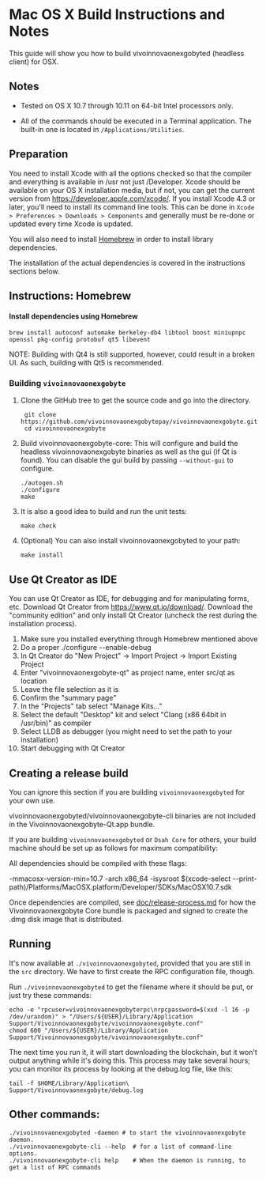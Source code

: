 Mac OS X Build Instructions and Notes
====================================
This guide will show you how to build vivoinnovaonexgobyted (headless client) for OSX.

Notes
-----

* Tested on OS X 10.7 through 10.11 on 64-bit Intel processors only.

* All of the commands should be executed in a Terminal application. The
built-in one is located in `/Applications/Utilities`.

Preparation
-----------

You need to install Xcode with all the options checked so that the compiler
and everything is available in /usr not just /Developer. Xcode should be
available on your OS X installation media, but if not, you can get the
current version from https://developer.apple.com/xcode/. If you install
Xcode 4.3 or later, you'll need to install its command line tools. This can
be done in `Xcode > Preferences > Downloads > Components` and generally must
be re-done or updated every time Xcode is updated.

You will also need to install [Homebrew](http://brew.sh) in order to install library
dependencies.

The installation of the actual dependencies is covered in the instructions
sections below.

Instructions: Homebrew
----------------------

#### Install dependencies using Homebrew

    brew install autoconf automake berkeley-db4 libtool boost miniupnpc openssl pkg-config protobuf qt5 libevent

NOTE: Building with Qt4 is still supported, however, could result in a broken UI. As such, building with Qt5 is recommended.

### Building `vivoinnovaonexgobyte`

1. Clone the GitHub tree to get the source code and go into the directory.

        git clone https://github.com/vivoinnovaonexgobytepay/vivoinnovaonexgobyte.git
        cd vivoinnovaonexgobyte

2.  Build vivoinnovaonexgobyte-core:
    This will configure and build the headless vivoinnovaonexgobyte binaries as well as the gui (if Qt is found).
    You can disable the gui build by passing `--without-gui` to configure.

        ./autogen.sh
        ./configure
        make

3.  It is also a good idea to build and run the unit tests:

        make check

4.  (Optional) You can also install vivoinnovaonexgobyted to your path:

        make install

Use Qt Creator as IDE
------------------------
You can use Qt Creator as IDE, for debugging and for manipulating forms, etc.
Download Qt Creator from https://www.qt.io/download/. Download the "community edition" and only install Qt Creator (uncheck the rest during the installation process).

1. Make sure you installed everything through Homebrew mentioned above
2. Do a proper ./configure --enable-debug
3. In Qt Creator do "New Project" -> Import Project -> Import Existing Project
4. Enter "vivoinnovaonexgobyte-qt" as project name, enter src/qt as location
5. Leave the file selection as it is
6. Confirm the "summary page"
7. In the "Projects" tab select "Manage Kits..."
8. Select the default "Desktop" kit and select "Clang (x86 64bit in /usr/bin)" as compiler
9. Select LLDB as debugger (you might need to set the path to your installation)
10. Start debugging with Qt Creator

Creating a release build
------------------------
You can ignore this section if you are building `vivoinnovaonexgobyted` for your own use.

vivoinnovaonexgobyted/vivoinnovaonexgobyte-cli binaries are not included in the Vivoinnovaonexgobyte-Qt.app bundle.

If you are building `vivoinnovaonexgobyted` or `Dsah Core` for others, your build machine should be set up
as follows for maximum compatibility:

All dependencies should be compiled with these flags:

 -mmacosx-version-min=10.7
 -arch x86_64
 -isysroot $(xcode-select --print-path)/Platforms/MacOSX.platform/Developer/SDKs/MacOSX10.7.sdk

Once dependencies are compiled, see [doc/release-process.md](release-process.md) for how the Vivoinnovaonexgobyte Core
bundle is packaged and signed to create the .dmg disk image that is distributed.

Running
-------

It's now available at `./vivoinnovaonexgobyted`, provided that you are still in the `src`
directory. We have to first create the RPC configuration file, though.

Run `./vivoinnovaonexgobyted` to get the filename where it should be put, or just try these
commands:

    echo -e "rpcuser=vivoinnovaonexgobyterpc\nrpcpassword=$(xxd -l 16 -p /dev/urandom)" > "/Users/${USER}/Library/Application Support/Vivoinnovaonexgobyte/vivoinnovaonexgobyte.conf"
    chmod 600 "/Users/${USER}/Library/Application Support/Vivoinnovaonexgobyte/vivoinnovaonexgobyte.conf"

The next time you run it, it will start downloading the blockchain, but it won't
output anything while it's doing this. This process may take several hours;
you can monitor its process by looking at the debug.log file, like this:

    tail -f $HOME/Library/Application\ Support/Vivoinnovaonexgobyte/debug.log

Other commands:
-------

    ./vivoinnovaonexgobyted -daemon # to start the vivoinnovaonexgobyte daemon.
    ./vivoinnovaonexgobyte-cli --help  # for a list of command-line options.
    ./vivoinnovaonexgobyte-cli help    # When the daemon is running, to get a list of RPC commands

